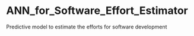 # ANN_for_Software_Effort_Estimator
Predictive model to estimate the efforts for software development
